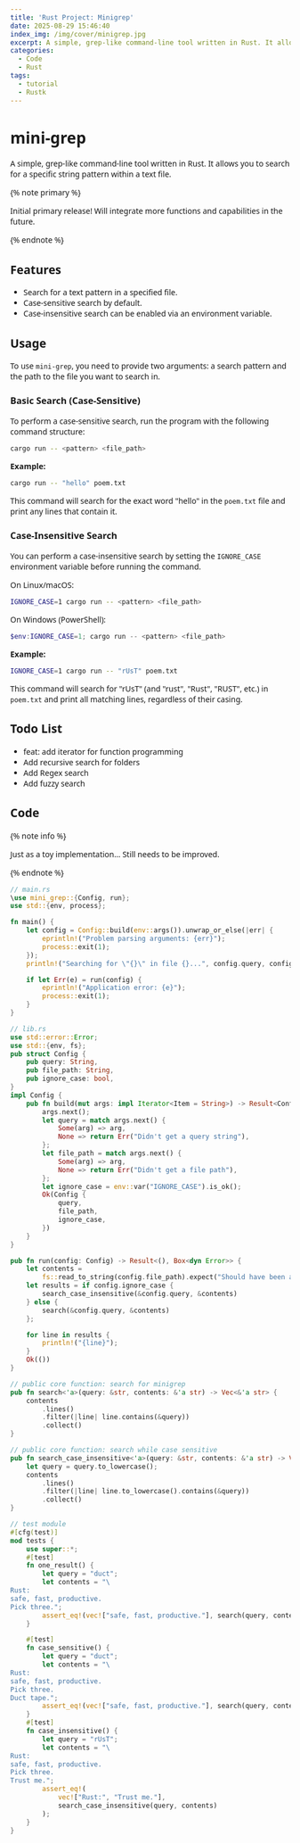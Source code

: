 ```yaml
---
title: 'Rust Project: Minigrep'
date: 2025-08-29 15:46:40
index_img: /img/cover/minigrep.jpg
excerpt: A simple, grep-like command-line tool written in Rust. It allows you to search for a specific string pattern within a text file. More capabilities will be added in the future.
categories:
  - Code
  - Rust
tags:
  - tutorial
  - Rustk
---
```


<style>
  html, body, .markdown-body {
    font-family: Georgia, sans, serif;
  }
</style>


# mini-grep

A simple, grep-like command-line tool written in Rust. It allows you to search for a specific string pattern within a text file.

{% note primary %}

Initial primary release! Will integrate more functions and capabilities in the future.

{% endnote %}

## Features

*   Search for a text pattern in a specified file.
*   Case-sensitive search by default.
*   Case-insensitive search can be enabled via an environment variable.

## Usage

To use `mini-grep`, you need to provide two arguments: a search pattern and the path to the file you want to search in.

### Basic Search (Case-Sensitive)

To perform a case-sensitive search, run the program with the following command structure:

```sh
cargo run -- <pattern> <file_path>
```

**Example:**

```sh
cargo run -- "hello" poem.txt
```

This command will search for the exact word "hello" in the `poem.txt` file and print any lines that contain it.

### Case-Insensitive Search

You can perform a case-insensitive search by setting the `IGNORE_CASE` environment variable before running the command.

On Linux/macOS:
```sh
IGNORE_CASE=1 cargo run -- <pattern> <file_path>
```

On Windows (PowerShell):
```powershell
$env:IGNORE_CASE=1; cargo run -- <pattern> <file_path>
```

**Example:**

```sh
IGNORE_CASE=1 cargo run -- "rUsT" poem.txt
```

This command will search for "rUsT" (and "rust", "Rust", "RUST", etc.) in `poem.txt` and print all matching lines, regardless of their casing.

## Todo List

- feat: add iterator for function programming
- Add recursive search for folders
- Add Regex search
- Add fuzzy search

## Code

{% note info %}

Just as a toy implementation... Still needs to be improved.

{% endnote %}

```rust
// main.rs
\use mini_grep::{Config, run};
use std::{env, process};

fn main() {
    let config = Config::build(env::args()).unwrap_or_else(|err| {
        eprintln!("Problem parsing arguments: {err}");
        process::exit(1);
    });
    println!("Searching for \"{}\" in file {}...", config.query, config.file_path);

    if let Err(e) = run(config) {
        eprintln!("Application error: {e}");
        process::exit(1);
    }
}
```

```rust
// lib.rs
use std::error::Error;
use std::{env, fs};
pub struct Config {
    pub query: String,
    pub file_path: String,
    pub ignore_case: bool,
}
impl Config {
    pub fn build(mut args: impl Iterator<Item = String>) -> Result<Config, &'static str> {
        args.next();
        let query = match args.next() {
            Some(arg) => arg,
            None => return Err("Didn't get a query string"),
        };
        let file_path = match args.next() {
            Some(arg) => arg,
            None => return Err("Didn't get a file path"),
        };
        let ignore_case = env::var("IGNORE_CASE").is_ok();
        Ok(Config {
            query,
            file_path,
            ignore_case,
        })
    }
}

pub fn run(config: Config) -> Result<(), Box<dyn Error>> {
    let contents =
        fs::read_to_string(config.file_path).expect("Should have been able to read the file");
    let results = if config.ignore_case {
        search_case_insensitive(&config.query, &contents)
    } else {
        search(&config.query, &contents)
    };

    for line in results {
        println!("{line}");
    }
    Ok(())
}

// public core function: search for minigrep
pub fn search<'a>(query: &str, contents: &'a str) -> Vec<&'a str> {
    contents
        .lines()
        .filter(|line| line.contains(&query))
        .collect()
}

// public core function: search while case sensitive
pub fn search_case_insensitive<'a>(query: &str, contents: &'a str) -> Vec<&'a str> {
    let query = query.to_lowercase();
    contents
        .lines()
        .filter(|line| line.to_lowercase().contains(&query))
        .collect()
}

// test module
#[cfg(test)]
mod tests {
    use super::*;
    #[test]
    fn one_result() {
        let query = "duct";
        let contents = "\
Rust:
safe, fast, productive.
Pick three.";
        assert_eq!(vec!["safe, fast, productive."], search(query, contents));
    }

    #[test]
    fn case_sensitive() {
        let query = "duct";
        let contents = "\
Rust:
safe, fast, productive.
Pick three.
Duct tape.";
        assert_eq!(vec!["safe, fast, productive."], search(query, contents));
    }
    #[test]
    fn case_insensitive() {
        let query = "rUsT";
        let contents = "\
Rust:
safe, fast, productive.
Pick three.
Trust me.";
        assert_eq!(
            vec!["Rust:", "Trust me."],
            search_case_insensitive(query, contents)
        );
    }
}
```